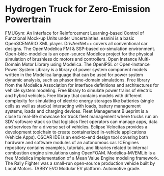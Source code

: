 # Hydrogen Truck for Zero-Emission Powertrain

FMUGym: An Interface for Reinforcement Learning-based Control of Functional Mock-up Units under Uncertainties. esmini is a basic OpenSCENARIO XML player. DrivAerNet++ covers all conventional car designs. The OpenModelica FMI & SSP-based co-simulation environment. Open-bldc-modelica is an open-source Modelica project for the physical simulation of brushless dc motors and controllers. Open Instance Multi-Domain Motor Library using Modelica. The OpenIPSL or Open-Instance Power System Library is a library of power system component models written in the Modelica language that can be used for power system dynamic analysis, such as phasor time-domain simulations. Free library from the Modelica Association for interface definitions and architectures for vehicle system modeling. Free library to simulate power trains of electric and hybrid vehicles. Free library that contains models with different complexity for simulating of electric energy storages like batteries (single cells as well as stacks) interacting with loads, battery management systems, loads and charging devices. Fleet Management Blueprint is a close to real-life showcase for truck fleet management where trucks run an SDV software stack so that logistics fleet operators can manage apps, data and services for a diverse set of vehicles. Eclipse Velocitas provides a development toolchain to create containerized in-vehicle applications (Vehicle Apps). OSCAR IDE is an end-to-end design tool covering both hardware and software modules of an autonomous car. ICEngines repository contains examples, tutorials, and libraries related to internal combustion engine simulations using OpenFOAM. Modelica-MVEMLib is a free Modelica implementation of a Mean Value Engine modeling framework. The Rally Fighter was a small-run open-source production vehicle built by Local Motors. TABBY EVO Modular EV platform. Automotive grade.